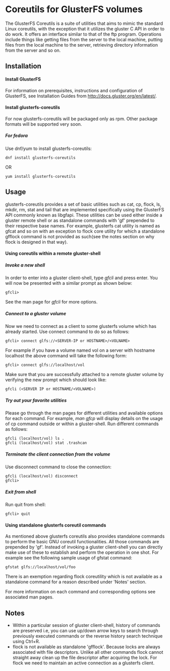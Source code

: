 Coreutils for GlusterFS volumes
===============================
The GlusterFS Coreutils is a suite of utilities that aims to mimic the standard Linux coreutils, with the exception that it utilizes the gluster C API in order to do work. It offers an interface similar to that of the ftp program.
Operations include things like getting files from the server to the local machine, putting files from the local machine to the server, retrieving directory information from the server and so on.

## Installation
#### Install GlusterFS
For information on prerequisites, instructions and configuration of GlusterFS, see Installation Guides from <http://docs.gluster.org/en/latest/>.

#### Install glusterfs-coreutils
For now glusterfs-coreutils will be packaged only as rpm. Other package formats will be supported very soon.

##### For fedora
Use dnf/yum to install glusterfs-coreutils:

    dnf install glusterfs-coreutils
OR

    yum install glusterfs-coreutils

## Usage
glusterfs-coreutils provides a set of basic utilities such as cat, cp, flock, ls, mkdir, rm, stat and tail that are implemented specifically using the GlusterFS API commonly known as libgfapi. These utilities can be used either inside a gluster remote
shell or as standalone commands with 'gf' prepended to their respective base names. For example, glusterfs cat utility is named as gfcat and so on with an exception to flock core utility for which a standalone gfflock command is not provided as such(see the notes section on why flock is designed in that way).

#### Using coreutils within a remote gluster-shell
##### Invoke a new shell
In order to enter into a gluster client-shell, type *gfcli* and press enter. You will now be presented with a similar prompt as shown below:

    gfcli>

See the man page for *gfcli* for more options.
##### Connect to a gluster volume
Now we need to connect as a client to some glusterfs volume which has already started. Use connect command to do so as follows:

    gfcli> connect glfs://<SERVER-IP or HOSTNAME>/<VOLNAME>

For example if you have a volume named vol on a server with hostname localhost the above command will take the following form:

    gfcli> connect glfs://localhost/vol

Make sure that you are successfully attached to a remote gluster volume by verifying the new prompt which should look like:

    gfcli (<SERVER IP or HOSTNAME/<VOLNAME>)
##### Try out your favorite utilities
Please go through the man pages for different utilities and available options for each command. For example, *man gfcp* will display details on the usage of cp command outside or within a gluster-shell. Run different commands as follows:

    gfcli (localhost/vol) ls .
    gfcli (localhost/vol) stat .trashcan
##### Terminate the client connection from the volume
Use disconnect command to close the connection:

    gfcli (localhost/vol) disconnect
    gfcli>
##### Exit from shell
Run quit from shell:

    gfcli> quit

#### Using standalone glusterfs coreutil commands
As mentioned above glusterfs coreutils also provides standalone commands to perform the basic GNU coreutil functionalities. All those commands are prepended by 'gf'. Instead of invoking a gluster client-shell you can directly make use of these to establish and perform the operation in one shot. For example see the following sample usage of gfstat command:

    gfstat glfs://localhost/vol/foo

There is an exemption regarding flock coreutility which is not available as a standalone command for a reason described under 'Notes' section.

For more information on each command and corresponding options see associated man pages.

## Notes
* Within a particular session of gluster client-shell, history of commands are preserved i.e, you can use up/down arrow keys to search through previously executed commands or the reverse history search technique using Ctrl+R.
* flock is not available as standalone 'gfflock'. Because locks are always associated with file descriptors. Unlike all other commands flock cannot straight away clean up the file descriptor after acquiring the lock. For flock we need to maintain an active connection as a glusterfs client.
